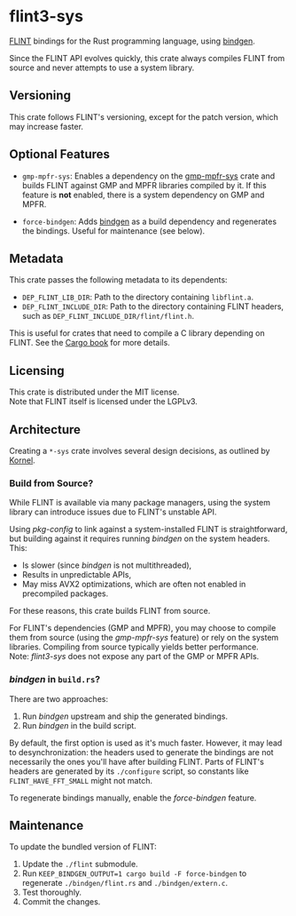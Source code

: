 # flint3-sys

[FLINT](https://flintlib.org/) bindings for the Rust programming language, using [bindgen](https://github.com/rust-lang/rust-bindgen).

Since the FLINT API evolves quickly, this crate always compiles FLINT from source and never attempts to use a system library.

## Versioning

This crate follows FLINT's versioning, except for the patch version, which may increase faster.


## Optional Features

- `gmp-mpfr-sys`: Enables a dependency on the [gmp-mpfr-sys](https://crates.io/crates/gmp-mpfr-sys) crate and builds FLINT against GMP and MPFR libraries compiled by it. If this feature is **not** enabled, there is a system dependency on GMP and MPFR.

- `force-bindgen`: Adds [bindgen](https://github.com/rust-lang/rust-bindgen) as a build dependency and regenerates the bindings. Useful for maintenance (see below).

## Metadata

This crate passes the following metadata to its dependents:

- `DEP_FLINT_LIB_DIR`: Path to the directory containing `libflint.a`.
- `DEP_FLINT_INCLUDE_DIR`: Path to the directory containing FLINT headers, such as `DEP_FLINT_INCLUDE_DIR/flint/flint.h`.

This is useful for crates that need to compile a C library depending on FLINT. See the [Cargo book](https://doc.rust-lang.org/cargo/reference/build-scripts.html#the-links-manifest-key) for more details.

## Licensing

This crate is distributed under the MIT license.  
Note that FLINT itself is licensed under the LGPLv3.

## Architecture

Creating a `*-sys` crate involves several design decisions, as outlined by [Kornel](https://kornel.ski/rust-sys-crate).

### Build from Source?

While FLINT is available via many package managers, using the system library can introduce issues due to FLINT's unstable API.

Using *pkg-config* to link against a system-installed FLINT is straightforward, but building against it requires running *bindgen* on the system headers. This:

- Is slower (since *bindgen* is not multithreaded),
- Results in unpredictable APIs,
- May miss AVX2 optimizations, which are often not enabled in precompiled packages.

For these reasons, this crate builds FLINT from source.

For FLINT's dependencies (GMP and MPFR), you may choose to compile them from source (using the *gmp-mpfr-sys* feature) or rely on the system libraries. Compiling from source typically yields better performance.  
Note: *flint3-sys* does not expose any part of the GMP or MPFR APIs.

### *bindgen* in `build.rs`?

There are two approaches:

1. Run *bindgen* upstream and ship the generated bindings.
2. Run *bindgen* in the build script.

By default, the first option is used as it's much faster. However, it may lead to desynchronization: the headers used to generate the bindings are not necessarily the ones you'll have after building FLINT. Parts of FLINT's headers are generated by its `./configure` script, so constants like `FLINT_HAVE_FFT_SMALL` might not match.

To regenerate bindings manually, enable the *force-bindgen* feature.

## Maintenance

To update the bundled version of FLINT:

1. Update the `./flint` submodule.
2. Run `KEEP_BINDGEN_OUTPUT=1 cargo build -F force-bindgen` to regenerate `./bindgen/flint.rs` and `./bindgen/extern.c`.
3. Test thoroughly.
4. Commit the changes.


